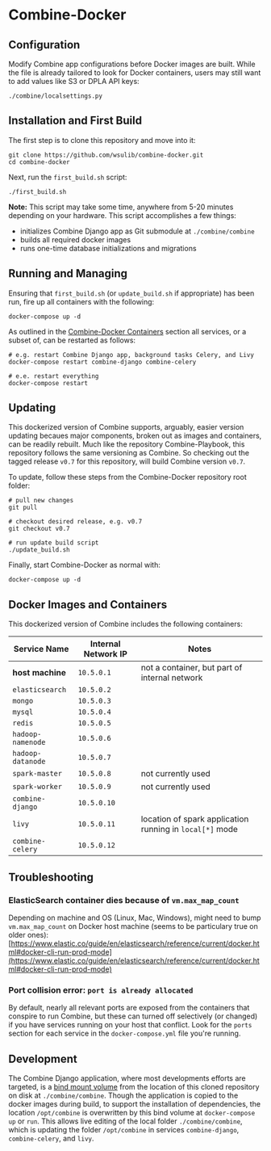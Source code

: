 # Combine-Docker


## Configuration

Modify Combine app configurations before Docker images are built.  While the file is already tailored to look for Docker containers, users may still want to add values like S3 or DPLA API keys:
```
./combine/localsettings.py
```


## Installation and First Build

The first step is to clone this repository and move into it:
```
git clone https://github.com/wsulib/combine-docker.git
cd combine-docker
```

Next, run the `first_build.sh` script:
```
./first_build.sh
```

**Note:** This script may take some time, anywhere from 5-20 minutes depending on your hardware.  This script accomplishes a few things:

  * initializes Combine Django app as Git submodule at `./combine/combine`
  * builds all required docker images
  * runs one-time database initializations and migrations


## Running and Managing

Ensuring that `first_build.sh` (or `update_build.sh` if appropriate) has been run, fire up all containers with the following:
```
docker-compose up -d
```

As outlined in the [Combine-Docker Containers](#docker-images-and-containers) section all services, or a subset of, can be restarted as follows:
```
# e.g. restart Combine Django app, background tasks Celery, and Livy
docker-compose restart combine-django combine-celery

# e.e. restart everything
docker-compose restart
```


## Updating

This dockerized version of Combine supports, arguably, easier version updating becaues major components, broken out as images and containers, can be readily rebuilt.  Much like the repository Combine-Playbook, this repository follows the same versioning as Combine.  So checking out the tagged release `v0.7` for this repository, will build Combine version `v0.7`.

To update, follow these steps from the Combine-Docker repository root folder:

```
# pull new changes
git pull

# checkout desired release, e.g. v0.7
git checkout v0.7

# run update build script
./update_build.sh
```

Finally, start Combine-Docker as normal with:
```
docker-compose up -d
```


## Docker Images and Containers

This dockerized version of Combine includes the following containers:

| Service Name          | Internal Network IP | Notes                                                      |
| --------------------- | ------------------- | ---------------------------------------------------------- |
| **host machine**      | `10.5.0.1`          | not a container, but part of internal network              |
| `elasticsearch`       | `10.5.0.2`          |                                                            |
| `mongo`               | `10.5.0.3`          |                                                            |
| `mysql`               | `10.5.0.4`          |                                                            |
| `redis`               | `10.5.0.5`          |                                                            |
| `hadoop-namenode`     | `10.5.0.6`          |                                                            |
| `hadoop-datanode`     | `10.5.0.7`          |                                                            |
| `spark-master`        | `10.5.0.8`          | not currently used                                         |
| `spark-worker`        | `10.5.0.9`          | not currently used                                         |
| `combine-django`      | `10.5.0.10`         |                                                            |
| `livy`                | `10.5.0.11`         | location of spark application running in `local[*]` mode   |
| `combine-celery`      | `10.5.0.12`         |                                                            |


## Troubleshooting

### ElasticSearch container dies because of `vm.max_map_count`

Depending on machine and OS (Linux, Mac, Windows), might need to bump `vm.max_map_count` on Docker host machine (seems to be particulary true on older ones):
[https://www.elastic.co/guide/en/elasticsearch/reference/current/docker.html#docker-cli-run-prod-mode](https://www.elastic.co/guide/en/elasticsearch/reference/current/docker.html#docker-cli-run-prod-mode)

### Port collision error: `port is already allocated`

By default, nearly all relevant ports are exposed from the containers that conspire to run Combine, but these can turned off selectively (or changed) if you have services running on your host that conflict.  Look for the `ports` section for each service in the `docker-compose.yml` file you're running.


## Development

The Combine Django application, where most developments efforts are targeted, is a [bind mount volume](https://docs.docker.com/storage/bind-mounts/) from the location of this cloned repository on disk at `./combine/combine`.  Though the application is copied to the docker images during build, to support the installation of dependencies, the location `/opt/combine` is overwritten by this bind volume at `docker-compose up` or `run`.  This allows live editing of the local folder `./combine/combine`, which is updating the folder `/opt/combine` in services `combine-django`, `combine-celery`, and `livy`.



